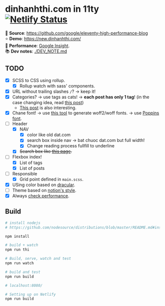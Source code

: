 # dinhanhthi.com in 11ty [![Netlify Status](https://api.netlify.com/api/v1/badges/19c8cf98-727e-4c9f-85cc-f8ea98133896/deploy-status)](https://app.netlify.com/sites/nostalgic-williams-c413ff/deploys)

📌 __Source__: https://github.com/google/eleventy-high-performance-blog <br />
⭐ __Demo__: https://new.dinhanhthi.com/ <br />
🚀 __Performance__: [Google Insight](https://developers.google.com/speed/pagespeed/insights/?url=https%3A%2F%2Fnew.dinhanhthi.com). <br />
📚 __Dev notes__: [./DEV_NOTE.md](./DEV_NOTE.md)


## TODO

- [x] SCSS to CSS using rollup.
  - [x] Rollup watch with sass' components.
- [x] URL without trailing slashes `/`? -> keep it!
- [x] Categories? -> use tags as cats! -> __each post has only 1 tag__! (in the case changing idea, read [this post](https://www.webstoemp.com/blog/basic-custom-taxonomies-with-eleventy/))
  - [This post](https://www.pborenstein.com/posts/collections/) is also interesting.
- [x] Chane font! -> use [this tool](http://google-webfonts-helper.herokuapp.com/fonts/open-sans?subsets=latin) to generate woff2/woff fonts. -> use [Poppins font](https://fonts.google.com/specimen/Poppins).
- [ ] Header
  - [x] NAV
    - [x] color like old dat.com
    - [x] search box inside nav -> bat chuoc dat.com but full width!
    - [x] Change reading process fullfill to underline
  - [x] ~~Search box like [this page](https://instructor-support.datacamp.com/en/).~~
- [ ] Flexbox index!
  - [x] List of tags
  - [x] List of posts 
- [ ] Responsible
  - [x] Grid point defined in `main.scss`.
- [x] USing color based on [dracular](https://github.com/dracula/dracula-theme).
- [ ] Theme based on [notion's style](https://www.notion.so/Help-Support-e040febf70a94950b8620e6f00005004).
- [x] Always [check performance](https://developers.google.com/speed/pagespeed/insights/).

## Build

``` bash
# install nodejs
# https://github.com/nodesource/distributions/blob/master/README.md#installation-instructions

npm install

# build + watch
npm run thi

# Build, serve, watch and test
npm run watch

# build and test
npm run build

# localhost:8080/

# Setting up on Netlify
npm run build
```